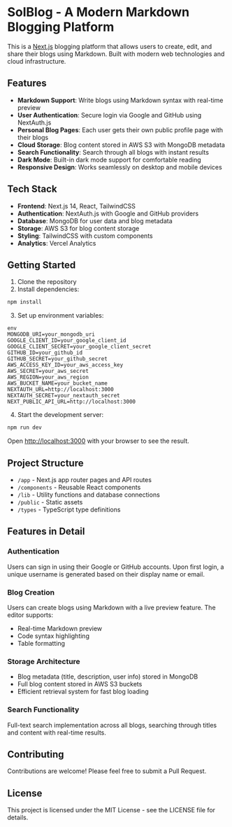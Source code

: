 # SolBlog - A Modern Markdown Blogging Platform

This is a [Next.js](https://nextjs.org) blogging platform that allows users to create, edit, and share their blogs using Markdown. Built with modern web technologies and cloud infrastructure.

## Features

- **Markdown Support**: Write blogs using Markdown syntax with real-time preview
- **User Authentication**: Secure login via Google and GitHub using NextAuth.js
- **Personal Blog Pages**: Each user gets their own public profile page with their blogs
- **Cloud Storage**: Blog content stored in AWS S3 with MongoDB metadata
- **Search Functionality**: Search through all blogs with instant results
- **Dark Mode**: Built-in dark mode support for comfortable reading
- **Responsive Design**: Works seamlessly on desktop and mobile devices

## Tech Stack

- **Frontend**: Next.js 14, React, TailwindCSS
- **Authentication**: NextAuth.js with Google and GitHub providers
- **Database**: MongoDB for user data and blog metadata
- **Storage**: AWS S3 for blog content storage
- **Styling**: TailwindCSS with custom components
- **Analytics**: Vercel Analytics

## Getting Started

1. Clone the repository
2. Install dependencies:

```bash
npm install
```

3. Set up environment variables:
   
```
env
MONGODB_URI=your_mongodb_uri
GOOGLE_CLIENT_ID=your_google_client_id
GOOGLE_CLIENT_SECRET=your_google_client_secret
GITHUB_ID=your_github_id
GITHUB_SECRET=your_github_secret
AWS_ACCESS_KEY_ID=your_aws_access_key
AWS_SECRET=your_aws_secret
AWS_REGION=your_aws_region
AWS_BUCKET_NAME=your_bucket_name
NEXTAUTH_URL=http://localhost:3000
NEXTAUTH_SECRET=your_nextauth_secret
NEXT_PUBLIC_API_URL=http://localhost:3000
```

4. Start the development server:

```bash
npm run dev
```

Open [http://localhost:3000](http://localhost:3000) with your browser to see the result.

## Project Structure

- `/app` - Next.js app router pages and API routes
- `/components` - Reusable React components
- `/lib` - Utility functions and database connections
- `/public` - Static assets
- `/types` - TypeScript type definitions

## Features in Detail

### Authentication

Users can sign in using their Google or GitHub accounts. Upon first login, a unique username is generated based on their display name or email.

### Blog Creation

Users can create blogs using Markdown with a live preview feature. The editor supports:

- Real-time Markdown preview
- Code syntax highlighting
- Table formatting

### Storage Architecture

- Blog metadata (title, description, user info) stored in MongoDB
- Full blog content stored in AWS S3 buckets
- Efficient retrieval system for fast blog loading

### Search Functionality

Full-text search implementation across all blogs, searching through titles and content with real-time results.

## Contributing

Contributions are welcome! Please feel free to submit a Pull Request.

## License

This project is licensed under the MIT License - see the LICENSE file for details.
